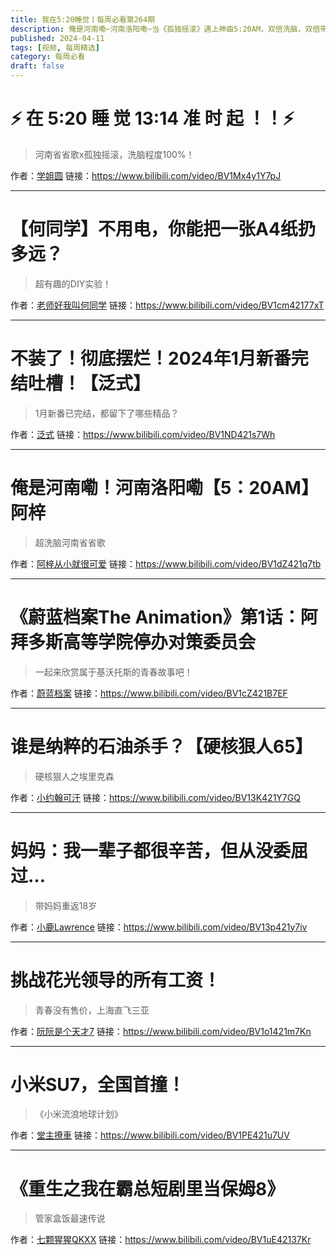 ```yaml
---
title: 我在5:20睡觉丨每周必看第264期
description: 俺是河南嘞~河南洛阳嘞~当《孤独摇滚》遇上神曲5:20AM，双倍洗脑，双倍带感！
published: 2024-04-11
tags: [视频, 每周精选]
category: 每周必看
draft: false
---
```


# ⚡ 在 5:20 睡 觉 13:14 准 时 起 ！！⚡
> 河南省省歌x孤独摇滚，洗脑程度100%！

作者：[学姐圆](https://space.bilibili.com/30502823)
链接：https://www.bilibili.com/video/BV1Mx4y1Y7pJ

---

# 【何同学】不用电，你能把一张A4纸扔多远？
> 超有趣的DIY实验！

作者：[老师好我叫何同学](https://space.bilibili.com/163637592)
链接：https://www.bilibili.com/video/BV1cm42177xT

---

# 不装了！彻底摆烂！2024年1月新番完结吐槽！【泛式】
> 1月新番已完结，都留下了哪些精品？

作者：[泛式](https://space.bilibili.com/63231)
链接：https://www.bilibili.com/video/BV1ND421s7Wh

---

# 俺是河南嘞！河南洛阳嘞【5：20AM】阿梓
> 超洗脑河南省省歌

作者：[阿梓从小就很可爱](https://space.bilibili.com/7706705)
链接：https://www.bilibili.com/video/BV1dZ421q7tb

---

# 《蔚蓝档案The Animation》第1话：阿拜多斯高等学院停办对策委员会
> 一起来欣赏属于基沃托斯的青春故事吧！

作者：[蔚蓝档案](https://space.bilibili.com/3493265644980448)
链接：https://www.bilibili.com/video/BV1cZ421B7EF

---

# 谁是纳粹的石油杀手？【硬核狠人65】
> 硬核狠人之埃里克森

作者：[小约翰可汗](https://space.bilibili.com/23947287)
链接：https://www.bilibili.com/video/BV13K421Y7GQ

---

# 妈妈：我一辈子都很辛苦，但从没委屈过…
> 带妈妈重返18岁

作者：[小鹿Lawrence](https://space.bilibili.com/37029661)
链接：https://www.bilibili.com/video/BV13p421y7iv

---

# 挑战花光领导的所有工资！
> 青春没有售价，上海直飞三亚

作者：[阮阮是个天才7](https://space.bilibili.com/24071691)
链接：https://www.bilibili.com/video/BV1o1421m7Kn

---

# 小米SU7，全国首撞！
> 《小米流浪地球计划》

作者：[堂主撩車](https://space.bilibili.com/48033476)
链接：https://www.bilibili.com/video/BV1PE421u7UV

---

# 《重生之我在霸总短剧里当保姆8》
> 管家盒饭最速传说

作者：[七颗猩猩QKXX](https://space.bilibili.com/1659651634)
链接：https://www.bilibili.com/video/BV1uE42137Kr

